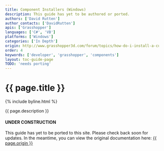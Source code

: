 ```yaml
---
title: Component Installers (Windows)
description: This guide has yet to be authored or ported.
authors: ['David Rutten']
author_contacts: ['DavidRutten']
apis: ['Grasshopper']
languages: ['C#', 'VB']
platforms: ['Windows']
categories: ['In Depth']
origin: http://www.grasshopper3d.com/forum/topics/how-do-i-install-a-custom-ghx
order: 4
keywords: ['developer', 'grasshopper', 'components']
layout: toc-guide-page
TODO: 'needs porting'
---
```


# {{ page.title }}

{% include byline.html %}

{{ page.description }}

<div class="bs-callout bs-callout-danger">
  <h4>UNDER CONSTRUCTION</h4>
  <p>This guide has yet to be ported to this site.  Please check back soon for updates.  
  In the meantime, you can view the original documentation here:
  <a href="{{ page.origin }}">{{ page.origin }}</a></p>
</div>
